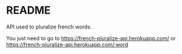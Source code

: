 # README

API used to pluralize french words.

You just need to go to https://french-pluralize-api.herokuapp.com/
or https://french-pluralize-api.herokuapp.com/:word
